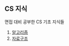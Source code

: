 ## CS 지식
면접 대비 공부한 CS 기초 지식들

1) [알고리즘](https://github.com/HungKungE/CS-/tree/main/%EC%95%8C%EA%B3%A0%EB%A6%AC%EC%A6%98)
2) [자료구조]()
